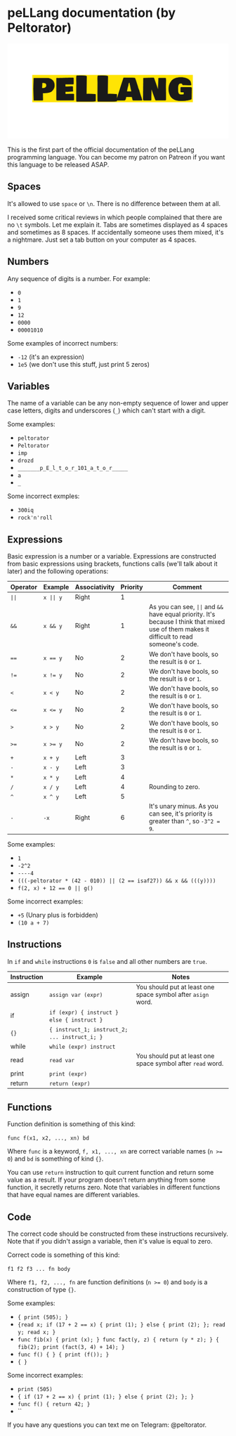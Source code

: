 # peLLang documentation (by Peltorator)

![Image description](logo.png)

This is the first part of the official documentation of the peLLang programming language. You can become my patron on Patreon if you want this language to be released ASAP.

## Spaces

It's allowed to use `space` or `\n`. There is no difference between them at all.

I received some critical reviews in which people complained that there are no `\t` symbols. Let me explain it.
Tabs are sometimes displayed as 4 spaces and sometimes as 8 spaces. If accidentally someone uses them mixed, it's a nightmare.
Just set a tab button on your computer as 4 spaces.

## Numbers

Any sequence of digits is a number. For example:

- `0`
- `1`
- `9`
- `12`
- `0000`
- `00001010`

Some examples of incorrect numbers:

- `-12` (it's an expression)
- `1e5` (we don't use this stuff, just print 5 zeros)

## Variables

The name of a variable can be any non-empty sequence of lower and upper case letters, digits and underscores (`_`) which can't start with a digit.

Some examples:

- `peltorator`
- `Peltorator`
- `imp`
- `drozd`
- `_______p_E_l_t_o_r_101_a_t_o_r_____`
- `a`
- `_`

Some incorrect exmples:

- `300iq`
- `rock'n'roll`


## Expressions

Basic expression is a number or a variable. Expressions are constructed from basic expressions using brackets, functions calls (we'll talk about it later) and the following operations:

Operator | Example       | Associativity | Priority | Comment
---------|---------------|---------------|----------|--------
 `\|\|`  | `x \|\| y`    | Right         | 1        |
 `&&`    | `x && y`      | Right         | 1        | As you can see, `\|\|` and `&&` have equal priority. It's because I think that mixed use of them makes it difficult to read someone's code.
 `==`    | `x == y`      | No            | 2        | We don't have bools, so the result is `0` or `1`.
 `!=`    | `x != y`      | No            | 2        | We don't have bools, so the result is `0` or `1`.
 `<`     | `x < y`       | No            | 2        | We don't have bools, so the result is `0` or `1`.
 `<=`    | `x <= y`      | No            | 2        | We don't have bools, so the result is `0` or `1`.
 `>`     | `x > y`       | No            | 2        | We don't have bools, so the result is `0` or `1`.
 `>=`    | `x >= y`      | No            | 2        | We don't have bools, so the result is `0` or `1`.
 `+`     | `x + y`       | Left          | 3        |
 `-`     | `x - y`       | Left          | 3        |
 `*`     | `x * y`       | Left          | 4        |
 `/`     | `x / y`       | Left          | 4        | Rounding to zero.
 `^`     | `x ^ y`       | Left          | 5        |
 `-`     | `-x`          | Right         | 6        | It's unary minus. As you can see, it's priority is greater than `^`, so `-3^2 = 9`.

Some examples:

- `1`
- `-2^2`
- `----4`
- `(((-peltorator * (42 - 010)) || (2 == isaf27)) && x && (((y))))`
- `f(2, x) + 12 == 0 || g()`

Some incorrect examples:
- `+5` (Unary plus is forbidden)
- `(10 a + 7)`

## Instructions

In `if` and `while` instructions `0` is `false` and all other numbers are `true`.

Instruction     | Example                                       | Notes
----------------|-----------------------------------------------|--------------------------------------------------------------
assign          | `assign var (expr)`                           | You should put at least one space symbol after `asign` word.
if              | `if (expr) { instruct } else { instruct }`    |
`{}`            | `{ instruct_1; instruct_2; ... instruct_i; }` |
while           | `while (expr) instruct`                       |
read            | `read var`                                    | You should put at least one space symbol after `read` word.
print           | `print (expr)`                                |
return          | `return (expr)`                               |

## Functions

Function definition is something of this kind:

`func f(x1, x2, ..., xn) bd`

Where `func` is a keyword, `f, x1, ..., xn` are correct variable names (`n >= 0`) and `bd` is something of kind `{}`.

You can use `return` instruction to quit current function and return some value as a result.
If your program doesn't return anything from some function, it secretly returns zero.
Note that variables in different functions that have equal names are different variables.

## Code

The correct code should be constructed from these instructions recursively.
Note that if you didn't assign a variable, then it's value is equal to zero.

Correct code is something of this kind:

`f1 f2 f3 ... fn body`

Where `f1, f2, ..., fn` are function definitions (`n >= 0`) and `body` is a construction of type `{}`.

Some examples:

- `{ print (505); }`
- `{read x; if (17 + 2 == x) { print (1); } else { print (2); }; read y; read x; }`
- `func fib(x) { print (x); } func fact(y, z) { return (y * z); } { fib(2); print (fact(3, 4) + 14); }`
- `func f() { } { print (f()); }`
- `{ }`

Some incorrect examples:

- `print (505)`
- `{ if (17 + 2 == x) { print (1); } else { print (2); }; }`
- `func f() { return 42; }`
- ``


If you have any questions you can text me on Telegram: @peltorator.

